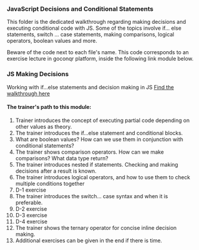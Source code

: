 ### JavaScript Decisions and Conditional Statements

This folder is the dedicated walkthrough regarding making decisions and executing
conditional code with JS. Some of the topics involve if... else statements, switch
... case statements, making comparisons, logical operators, boolean values and more.

Beware of the code next to each file's name. This code corresponds to an exercise lecture in goconqr
platform, inside the following link module below.

### JS Making Decisions

Working with if...else statements and decision making in JS [Find the walkthrough here](https://www.goconqr.com/c/59891-js-making-decisions/course_modules/89774-course-s-objectives?)

#### The trainer's path to this module:

1. Trainer introduces the concept of executing partial code depending on other values as theory.
2. The trainer introduces the if...else statement and conditional blocks.
3. What are boolean values? How can we use them in conjunction with conditional statements?
4. The trainer shows comparison operators. How can we make comparisons? What data type return?
5. The trainer introduces nested if statements. Checking and making decisions after a result is known.
6. The trainer introduces logical operators, and how to use them to check multiple conditions together
7. D-1 exercise
8. The trainer introduces the switch... case syntax and when it is preferable.
9. D-2 exercise
10. D-3 exercise
11. D-4 exercise
12. The trainer shows the ternary operator for concise inline decision making.
13. Additional exercises can be given in the end if there is time.
